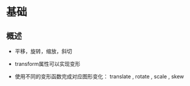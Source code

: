 # 基础

## 概述

+ 平移，旋转，缩放，斜切

+ transform属性可以实现变形

+ 使用不同的变形函数完成对应图形变化： translate , rotate , scale , skew
